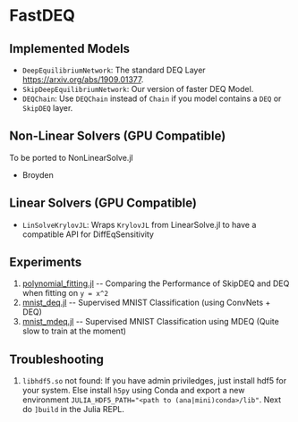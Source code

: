 # FastDEQ

## Implemented Models

* `DeepEquilibriumNetwork`: The standard DEQ Layer https://arxiv.org/abs/1909.01377.
* `SkipDeepEquilibriumNetwork`: Our version of faster DEQ Model.
* `DEQChain`: Use `DEQChain` instead of `Chain` if you model contains a `DEQ` or `SkipDEQ` layer.

## Non-Linear Solvers (GPU Compatible)

To be ported to NonLinearSolve.jl

* Broyden

## Linear Solvers (GPU Compatible)

* `LinSolveKrylovJL`: Wraps `KrylovJL` from LinearSolve.jl to have a compatible API for DiffEqSensitivity

## Experiments

1. [polynomial_fitting.jl](experiments/polynomial_fitting.jl) -- Comparing the Performance of SkipDEQ and DEQ when fitting on `y = x^2`
2. [mnist_deq.jl](experiments/mnist_deq.jl) -- Supervised MNIST Classification (using ConvNets + DEQ)
3. [mnist_mdeq.jl](experiments/mnist_mdeq.jl) -- Supervised MNIST Classification using MDEQ (Quite slow to train at the moment)


## Troubleshooting

1. `libhdf5.so` not found: If you have admin priviledges, just install hdf5 for your system. Else install `h5py` using Conda and export a new environment `JULIA_HDF5_PATH="<path to (ana|mini)conda>/lib"`. Next do `]build` in the Julia REPL.
